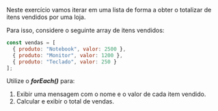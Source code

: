 Neste exercício vamos iterar em uma lista de forma a obter o totalizar de itens vendidos por uma loja.

Para isso, considere o seguinte array de itens vendidos:

```javascript
const vendas = [
  { produto: "Notebook", valor: 2500 },
  { produto: "Monitor", valor: 1200 },
  { produto: "Teclado", valor: 250 }
];
```

Utilize o _**forEach()**_ para:

1. Exibir uma mensagem com o nome e o valor de cada item vendido.
2. Calcular e exibir o total de vendas.
